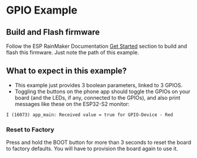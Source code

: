 # GPIO Example

## Build and Flash firmware

Follow the ESP RainMaker Documentation [Get Started](https://rainmaker.espressif.com/docs/get-started.html) section to build and flash this firmware. Just note the path of this example.

## What to expect in this example?

- This example just provides 3 boolean parameters, linked to 3 GPIOS.
- Toggling the buttons on the phone app should toggle the GPIOs on your board (and the LEDs, if any, connected to the GPIOs), and also print messages like these on the ESP32-S2 monitor:

```
I (16073) app_main: Received value = true for GPIO-Device - Red
```

### Reset to Factory

Press and hold the BOOT button for more than 3 seconds to reset the board to factory defaults. You will have to provision the board again to use it.
